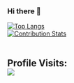 ### Hi there 👋

<!--
**siripiripiri/siripiripiri** is a ✨ _special_ ✨ repository because its `README.md` (this file) appears on your GitHub profile.

-->

[![Top Langs](https://github-readme-stats.vercel.app/api/top-langs/?username=siripiripiri&layout=donut)](https://github.com/siripiripiri/github-readme-stats) <br/>
[![Contribution Stats](https://github-contribution-stats.vercel.app/api/?username=siripiripiri)](https://github.com/siripiripiri/github-contribution-stats/)
<br><br>
## Profile Visits: <br> ![](https://profile-counter.glitch.me/siripiripiri/count.svg)
